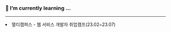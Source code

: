 <h3>🌱 I’m currently learning ...</h3>
<hr/>
<li>
  멀티캠퍼스 -  웹 서비스 개발자 취업캠프(23.02~23.07)
</li>
<!--
**SeosoyoungE/SeosoyoungE** is a ✨ _special_ ✨ repository because its `README.md` (this file) appears on your GitHub profile.

Here are some ideas to get you started:

- 🔭 I’m currently working on ...
- 🌱 I’m currently learning ...
- 👯 I’m looking to collaborate on ...
- 🤔 I’m looking for help with ...
- 💬 Ask me about ...
- 📫 How to reach me: ...
- 😄 Pronouns: ...
- ⚡ Fun fact: ...
-->
